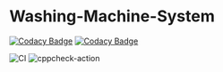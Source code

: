 # Washing-Machine-System

[![Codacy Badge](https://api.codacy.com/project/badge/Grade/823263aecd834952b908280471250790)](https://app.codacy.com/gh/stepin104842/Washing-Machine-System?utm_source=github.com&utm_medium=referral&utm_content=stepin104842/Washing-Machine-System&utm_campaign=Badge_Grade)
[![Codacy Badge](https://api.codacy.com/project/badge/Grade/823263aecd834952b908280471250790)](https://app.codacy.com/gh/stepin104842/Washing-Machine-System?utm_source=github.com&utm_medium=referral&utm_content=stepin104842/Washing-Machine-System&utm_campaign=Badge_Grade)

![CI](https://github.com/stepin104842/Washing-Machine-System/workflows/CI/badge.svg)
![cppcheck-action](https://github.com/stepin104842/Washing-Machine-System/workflows/cppcheck-action/badge.svg?branch=master)
